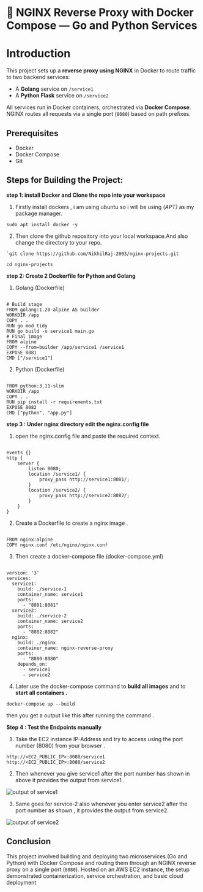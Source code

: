 🐳 NGINX Reverse Proxy with Docker Compose — Go and Python Services
===================================================================

Introduction
============

This project sets up a **reverse proxy using NGINX** in Docker to route traffic to two backend services:
- A **Golang** service on `/service1`
- A **Python Flask** service on `/service2`

All services run in Docker containers, orchestrated via **Docker Compose**. NGINX routes all requests via a single port (`8080`) based on path prefixes.

Prerequisites
-------------

*   Docker
*   Docker Compose
*   Git

Steps for Building the Project:
-------------------------------

**step 1: install Docker and Clone the repo into your workspace**

1.  Firstly install dockers , i am using ubuntu so i will be using (_APT)_ as my package manager.

```
sudo apt install docker -y
```

2. Then clone the github repository into your local workspace.And also change the directory to your repo.

```
`git clone https://github.com/NikhilRaj-2003/nginx-projects.git
```
```
cd nginx-projects
```

**step 2: Create 2 Dockerfile for Python and Golang**

1.  Golang (Dockerfile)

```

# Build stage
FROM golang:1.20-alpine AS builder
WORKDIR /app
COPY . .
RUN go mod tidy
RUN go build -o service1 main.go
# Final image
FROM alpine
COPY --from=builder /app/service1 /service1
EXPOSE 8081
CMD ["/service1"]
```

2. Python (Dockerfile)

```

FROM python:3.11-slim
WORKDIR /app
COPY . .
RUN pip install -r requirements.txt
EXPOSE 8082
CMD ["python", "app.py"]
```

**step 3 : Under nginx directory edit the nginx.config file**

1.  open the nginx.config file and paste the required context.

```

events {}
http {
    server {
        listen 8080;
        location /service1/ {
            proxy_pass http://service1:8081/;
        }
        location /service2/ {
            proxy_pass http://service2:8082/;
        }
    }
}
```

2. Create a Dockerfile to create a nginx image .

```

FROM nginx:alpine
COPY nginx.conf /etc/nginx/nginx.conf
```

3. Then create a docker-compose file (docker-compose.yml)

```

version: '3'
services:
  service1:
    build: ./service-1
    container_name: service1
    ports:
      - "8081:8081"
  service2:
    build: ./service-2
    container_name: service2
    ports:
      - "8082:8082"
  nginx:
    build: ./nginx
    container_name: nginx-reverse-proxy
    ports:
      - "8080:8080"
    depends_on:
      - service1
      - service2

```

4. Later use the docker-compose command to **build all images** and to **start all containers .**

```
docker-compose up --build
```

then you get a output like this after running the command .

**Step 4 : Test the Endpoints manually**
1. Take the EC2 instance IP-Address and try to access using the port number (8080) from your browser .

```
http://<EC2_PUBLIC_IP>:8080/service1
http://<EC2_PUBLIC_IP>:8080/service2
```

2. Then whenever you give service1 after the port number has shown in above it provides the output from service1 .

![output of service1](https://miro.medium.com/v2/resize:fit:1400/format:webp/1*cvuN7JLIzzEk-r2H8iJ6Gw.png)

3. Same goes for service-2 also whenever you enter service2 after the port number as shown , it provides the output from service2.

![output of service2](https://miro.medium.com/v2/resize:fit:1400/format:webp/1*CnG8WPCoF5sTfVaql31-MA.png)

Conclusion
----------

This project involved building and deploying two microservices (Go and Python) with Docker Compose and routing them through an NGINX reverse proxy on a single port (`8080`). Hosted on an AWS EC2 instance, the setup demonstrated containerization, service orchestration, and basic cloud deployment
